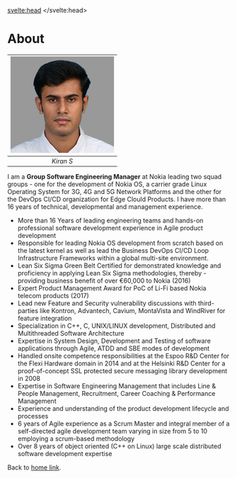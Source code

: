 <svelte:head>
	<title>About</title>
	<meta name="description" content="Home Page of Kiran S, Group Software Engineering Manager" />
</svelte:head>

# About

|![Kiran S](/static/images/Kiran-S-profile-pic.jpg "Kiran S")|
|:--:| 
| *Kiran S* |

I am a **Group Software Engineering Manager** at Nokia leading two squad groups - one for the development of Nokia OS, a carrier grade Linux Operating System for 3G, 4G and 5G Network Platforms and the other for the DevOps CI/CD organization for Edge Clould Products. I have more than 16 years of technical, developmental and management experience.

- More than 16 Years of leading engineering teams and hands-on professional software development experience in Agile product development
- Responsible for leading Nokia OS development from scratch based on the latest kernel as well as lead the Business DevOps CI/CD Loop Infrastructure Frameworks within a global multi-site environment.
- Lean Six Sigma Green Belt Certified for demonstrated knowledge and proficiency in applying Lean Six Sigma methodologies, thereby - providing business benefit of over €60,000 to Nokia (2016)
- Expert Product Management Award for PoC of Li-Fi based Nokia telecom products (2017)
- Lead new Feature and Security vulnerability discussions with third-parties like Kontron, Advantech, Cavium, MontaVista and WindRiver for feature integration
- Specialization in C++, C, UNIX/LINUX development, Distributed and Multithreaded Software Architecture
- Expertise in System Design, Development and Testing of software applications through Agile, ATDD and SBE modes of development
- Handled onsite competence responsibilities at the Espoo R&D Center for the Flexi Hardware domain in 2014 and at the Helsinki R&D Center for a proof-of-concept SSL protected secure messaging library development in 2008
- Expertise in Software Engineering Management that includes Line & People Management, Recruitment, Career Coaching & Performance Management
- Experience and understanding of the product development lifecycle and processes
- 6 years of Agile experience as a Scrum Master and integral member of a self-directed agile development team varying in size from 5 to 10 employing a scrum-based methodology
- Over 8 years of object oriented (C++ on Linux) large scale distributed software development expertise

Back to [home link](/).
